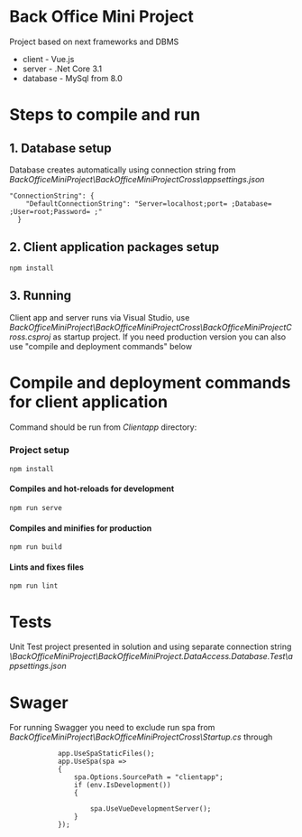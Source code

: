 # Back Office Mini Project

Project based on next frameworks and DBMS
 
* client - Vue.js 
* server - .Net Core 3.1
* database - MySql from 8.0

# Steps to compile and run
## 1. Database setup
Database creates automatically using connection string from *BackOfficeMiniProject\BackOfficeMiniProjectCross\appsettings.json* 
```
"ConnectionString": {
    "DefaultConnectionString": "Server=localhost;port= ;Database= ;User=root;Password= ;"
  }
```

## 2. Client application packages setup
```
npm install
```

## 3. Running 
Client app and server runs via Visual Studio, use *BackOfficeMiniProject\BackOfficeMiniProjectCross\BackOfficeMiniProjectCross.csproj* as startup project.
If you need production version you can also use "compile and deployment commands" below
# Compile and deployment commands for client application 
Command should be run from *Clientapp* directory: 

### Project setup
```
npm install
```

#### Compiles and hot-reloads for development
```
npm run serve
```

#### Compiles and minifies for production
```
npm run build
```

#### Lints and fixes files
```
npm run lint
```


# Tests
Unit Test project presented in solution and using separate connection string *\BackOfficeMiniProject\BackOfficeMiniProject.DataAccess.Database.Test\appsettings.json*

# Swager
For running Swagger you need to exclude  run spa from *BackOfficeMiniProject\BackOfficeMiniProjectCross\Startup.cs* through
```
            app.UseSpaStaticFiles();
            app.UseSpa(spa =>
            {
                spa.Options.SourcePath = "clientapp";
                if (env.IsDevelopment())
                {

                    spa.UseVueDevelopmentServer();
                }
            });
```
 